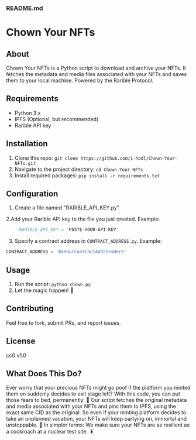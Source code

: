 ### README.md


# Chown Your NFTs

## About

Chown Your NFTs is a Python script to download and archive your NFTs. It fetches the metadata and media files associated with your NFTs and saves them to your local machine. Powered by the Rarible Protocol. 

## Requirements

- Python 3.x
- IPFS (Optional, but recommended)
- Rarible API key

## Installation

1. Clone this repo: `git clone https://github.com/i-hodl/Chown-Your-NFTs.git`
2. Navigate to the project directory: `cd Chown-Your-NFTs`
3. Install required packages: `pip install -r requirements.txt`

## Configuration

1. Create a file named "RARIBLE_API_KEY.py"

2.Add your Rarible API key to the file you just created. Example:

```python
    'RARIBLE_API_KEY = 'PASTE-YOUR-API-KEY'
```

3. Specify a contract address in `CONTRACT_ADDRESS.py`. Example:

```python
CONTRACT_ADDRESS = '0xYourContractAddressHere'
```

## Usage

1. Run the script: `python chown.py`
2. Let the magic happen! 🐙

## Contributing

Feel free to fork, submit PRs, and report issues.

## License

cc0 v1.0

## What Does This Do?

Ever worry that your precious NFTs might go poof if the platform you minted them on suddenly decides to exit stage left? With this code, you can put those fears to bed, permanently. 🛌
Our script fetches the original metadata and media associated with your NFTs and pins them to IPFS, using the exact same CID as the original. So even if your minting platform decides to take an unplanned vacation, your NFTs will keep partying on, immortal and unstoppable. 🎉
In simpler terms: We make sure your NFTs are as resilient as a cockroach at a nuclear test site. 🪳

